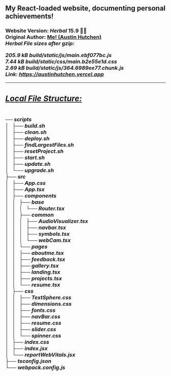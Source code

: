 <h2>My React-loaded website, documenting personal achievements!</h2>  <h3>Website Version: <i>Herbal</i> <b> 15.9 🧉🍵 </b> 
<br/> Original Author: <u><b>Me! (Austin Hutchen) </b></u> 
<br/>  <i> Herbal File sizes after gzip: <br/>

  205.9 kB  build/static/js/main.ebf077bc.js <br/>
  7.44 kB   build/static/css/main.b2e55e1d.css <br/>
  2.69 kB   build/static/js/364.6989ee77.chunk.js <br/>
 Link: <b> https://austinhutchen.vercel.app </b>



<hr/>
 <u> <h2> Local File Structure: </h2> </u> <br/>
── scripts <br/>
│   ├── build.sh <br/>
│   ├── clean.sh <br/>
│   ├── deploy.sh <br/>
│   ├── findLargestFiles.sh <br/>
│   ├── resetProject.sh <br/>
│   ├── start.sh <br/>
│   ├── update.sh <br/>
│   └── upgrade.sh <br/>
├── src <br/>
│   ├── App.css <br/>
│   ├── App.tsx <br/>
│   ├── components <br/>
│   │   ├── base <br/>
│   │   │   └── Router.tsx <br/>
│   │   ├── common <br/>
│   │   │   ├── AudioVisualizer.tsx <br/>
│   │   │   ├── navbar.tsx <br/>
│   │   │   ├── symbols.tsx <br/>
│   │   │   └── webCam.tsx <br/>
│   │   └── pages <br/>
│   │       ├── aboutme.tsx <br/>
│   │       ├── feedback.tsx <br/>
│   │       ├── gallery.tsx <br/>
│   │       ├── landing.tsx <br/>
│   │       ├── projects.tsx <br/>
│   │       └── resume.tsx <br/>
│   ├── css <br/>
│   │   ├── TextSphere.css <br/>
│   │   ├── dimensions.css <br/>
│   │   ├── fonts.css <br/>
│   │   ├── navBar.css <br/>
│   │   ├── resume.css <br/>
│   │   ├── slider.css <br/>
│   │   └── spinner.css <br/>
│   ├── index.css <br/>
│   ├── index.jsx <br/>
│   └── reportWebVitals.jsx <br/>
├── tsconfig.json <br/>
└── webpack.config.js <br/>


